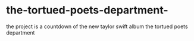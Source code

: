 # the-tortued-poets-department-
the project is a countdown of the new taylor swift album the tortued poets department 
